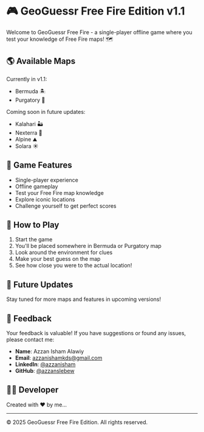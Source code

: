 # 🎮 GeoGuessr Free Fire Edition v1.1 

Welcome to GeoGuessr Free Fire - a single-player offline game where you test your knowledge of Free Fire maps! 🗺️

## 🌎 Available Maps
Currently in v1.1:
- Bermuda 🏝️
- Purgatory 🌋

Coming soon in future updates:
- Kalahari 🏜️
- Nexterra 🌿
- Alpine ⛰️
- Solara ☀️

## 🎯 Game Features
- Single-player experience
- Offline gameplay
- Test your Free Fire map knowledge
- Explore iconic locations
- Challenge yourself to get perfect scores

## 🚀 How to Play
1. Start the game
2. You'll be placed somewhere in Bermuda or Purgatory map
3. Look around the environment for clues
4. Make your best guess on the map
5. See how close you were to the actual location!

## 🔄 Future Updates
Stay tuned for more maps and features in upcoming versions!

## 💭 Feedback
Your feedback is valuable! If you have suggestions or found any issues, please contact me:
- **Name**: Azzan Isham Alawiy  
- **Email**: azzanishamkds@gmail.com  
- **LinkedIn**: [@azzanisham](https://linkedin.com/in/azzan-isham-480614258)  
- **GitHub**: [@azzanslebew](https://github.com/azzanslebew)

## 👨‍💻 Developer
Created with ❤️ by me...

---
© 2025 GeoGuessr Free Fire Edition. All rights reserved.
